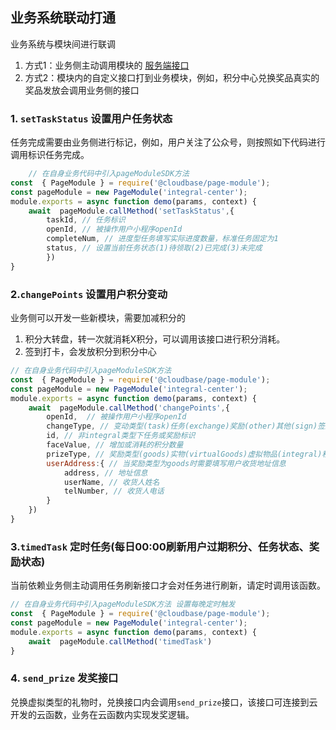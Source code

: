 ## 业务系统联动打通
业务系统与模块间进行联调
1. 方式1：业务侧主动调用模块的 [服务端接口](./api.md#服务端接口)
2. 方式2：模块内的自定义接口打到业务模块，例如，积分中心兑换奖品真实的奖品发放会调用业务侧的接口

### 1. `setTaskStatus` 设置用户任务状态
任务完成需要由业务侧进行标记，例如，用户关注了公众号，则按照如下代码进行调用标识任务完成。

```js
    // 在自身业务代码中引入pageModuleSDK方法
const  { PageModule } = require('@cloudbase/page-module');
const pageModule = new PageModule('integral-center');
module.exports = async function demo(params, context) {
    await  pageModule.callMethod('setTaskStatus',{
        taskId, // 任务标识
        openId, // 被操作用户小程序openId
        completeNum, // 进度型任务填写实际进度数量，标准任务固定为1
        status, // 设置当前任务状态(1)待领取(2)已完成(3)未完成    
        })
}
```

### 2.`changePoints` 设置用户积分变动
业务侧可以开发一些新模块，需要加减积分的
1. 积分大转盘，转一次就消耗X积分，可以调用该接口进行积分消耗。
2. 签到打卡，会发放积分到积分中心

```js
// 在自身业务代码中引入pageModuleSDK方法
const  { PageModule } = require('@cloudbase/page-module');
const pageModule = new PageModule('integral-center');
module.exports = async function demo(params, context) {
    await  pageModule.callMethod('changePoints',{
        openId,  // 被操作用户小程序openId
        changeType, // 变动类型(task)任务(exchange)奖励(other)其他(sign)签到(invite)邀请
        id, // 非integral类型下任务或奖励标识
        faceValue, // 增加或消耗的积分数量
        prizeType, // 奖励类型(goods)实物(virtualGoods)虚拟物品(integral)积分；默认积分
        userAddress:{ // 当奖励类型为goods时需要填写用户收货地址信息
            address, // 地址信息
            userName, // 收货人姓名
            telNumber, // 收货人电话
        }
    })
}
```
### 3.`timedTask` 定时任务(每日00:00刷新用户过期积分、任务状态、奖励状态)
当前依赖业务侧主动调用任务刷新接口才会对任务进行刷新，请定时调用该函数。

```js
// 在自身业务代码中引入pageModuleSDK方法 设置每晚定时触发
const  { PageModule } = require('@cloudbase/page-module');
const pageModule = new PageModule('integral-center');
module.exports = async function demo(params, context) {
    await  pageModule.callMethod('timedTask')
}
```

### 4. `send_prize` 发奖接口
兑换虚拟类型的礼物时，兑换接口内会调用`send_prize`接口，该接口可连接到云开发的云函数，业务在云函数内实现发奖逻辑。